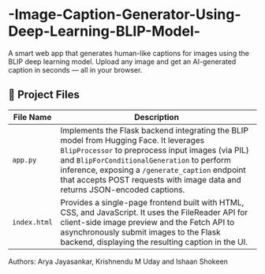 # -Image-Caption-Generator-Using-Deep-Learning-BLIP-Model-
A smart web app that generates human-like captions for images using the BLIP deep learning model. Upload any image and get an AI-generated caption in seconds — all in your browser.

## 📂 Project Files 

| File Name    | Description                                                                                                                                           |
|--------------|-------------------------------------------------------------------------------------------------------------------------------------------------------|
| `app.py`     | Implements the Flask backend integrating the BLIP model from Hugging Face. It leverages `BlipProcessor` to preprocess input images (via PIL) and `BlipForConditionalGeneration` to perform inference, exposing a `/generate_caption` endpoint that accepts POST requests with image data and returns JSON-encoded captions. |
| `index.html` | Provides a single-page frontend built with HTML, CSS, and JavaScript. It uses the FileReader API for client-side image preview and the Fetch API to asynchronously submit images to the Flask backend, displaying the resulting caption in the UI. |

Authors: Arya Jayasankar, Krishnendu M Uday and Ishaan Shokeen
